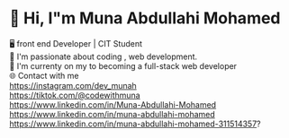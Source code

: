 # 👋 Hi, I"m Muna Abdullahi Mohamed  <br>
🖥️ front end Developer | CIT Student   <br>
🚀 I'm passionate about coding , web development.  <br>
🚀 I'm currenty on my to becoming a full-stack web developer  <br>
🌐 Contact with me <br>
https://instagram.com/dev_munah <br>
https://tiktok.com/@codewithmuna <br>
https://www.linkedin.com/in/Muna-Abdullahi-Mohamed <br>
https://www.linkedin.com/in/muna-abdullahi-mohamed
https://www.linkedin.com/in/muna-abdullahi-mohamed-311514357?








